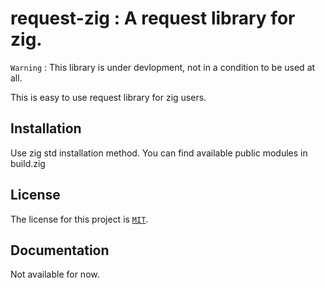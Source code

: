 # request-zig : A request library for zig.

`Warning` : This library is under devlopment, not in a condition to be used at all.


This is easy to use request library for zig users.

## Installation

Use zig std installation method. You can find available public modules
in build.zig

## License

The license for this project is [`MIT`](./LICENSE).

## Documentation

Not available for now.



